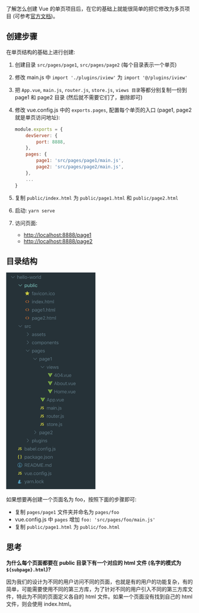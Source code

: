 了解怎么创建 Vue 的单页项目后，在它的基础上就能很简单的把它修改为多页项目 (可参考[官方文档](https://cli.vuejs.org/zh/config/#pages))。

## 创建步骤

在单页结构的基础上进行创建:

1. 创建目录 `src/pages/page1`, `src/pages/page2` (每个目录表示一个单页)

2. 修改 main.js 中 `import './plugins/iview'` 为 `import '@/plugins/iview'`

3. 把 `App.vue`, `main.js`, `router.js`, `store.js`, `views 目录`等都分别复制一份到 page1 和 page2 目录 (然后就不需要它们了，删除即可)

4. 修改 vue.config.js 中的 `exports.pages`, 配置每个单页的入口 (page1, page2 就是单页访问地址):

   ```js
   module.exports = {
       devServer: {
           port: 8888,
       },
       pages: {
           page1: 'src/pages/page1/main.js',
           page2: 'src/pages/page2/main.js',
       },
       ...
   }
   ```

5. 复制 `public/index.html` 为 `public/page1.html` 和 `public/page2.html`

6. 启动: `yarn serve`

7. 访问页面:

   * <http://localhost:8888/page1>
   * <http://localhost:8888/page2>

## 目录结构

<img src="img/vue-cli-3-multi.png" width=241>

如果想要再创建一个页面名为 foo，按照下面的步骤即可:

* 复制 `pages/page1` 文件夹并命名为 `pages/foo`
* vue.config.js 中 `pages` 增加 `foo: 'src/pages/foo/main.js'`
* 复制 `public/page1.html` 为 `public/foo.html`

## 思考

**为什么每个页面都要在 public 目录下有一个对应的 html 文件 (名字的模式为 `${subpage}.html`)?**

因为我们的设计为不同的用户访问不同的页面，也就是有的用户的功能复杂，有的简单，可能需要使用不同的第三方库，为了针对不同的用户引入不同的第三方库文件，特此为不同的页面定义各自的 html 文件。如果一个页面没有找到自己的 html 文件，则会使用 index.html。